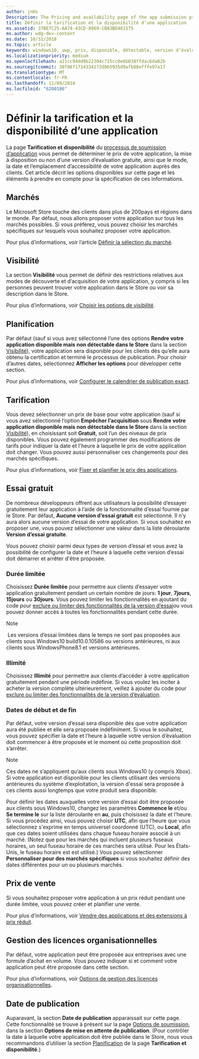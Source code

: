 ```yaml
---
author: jnHs
Description: The Pricing and availability page of the app submission process lets you determine how much your app will cost, whether you'll offer a free trial, and how, when, and where it will be available to customers.
title: Définir la tarification et la disponibilité d’une application
ms.assetid: 37BE7C25-AA74-43CD-8969-CBA3BD481575
ms.author: wdg-dev-content
ms.date: 10/31/2018
ms.topic: article
keywords: windows10, uwp, prix, disponible, détectable, version d’évaluation gratuite, versions d’évaluation, applications, date de publication
ms.localizationpriority: medium
ms.openlocfilehash: a21cc94dd9b22304c715cc0e6b038ffdac6da02b
ms.sourcegitcommit: 38f06f1714334273d865935d9afb80efffe97a17
ms.translationtype: MT
ms.contentlocale: fr-FR
ms.lasthandoff: 11/09/2018
ms.locfileid: "6200186"
---
```

# <a name="set-app-pricing-and-availability"></a>Définir la tarification et la disponibilité d’une application


La page **Tarification et disponibilité** du [processus de soumission d’application](app-submissions.md) vous permet de déterminer le prix de votre application, la mise à disposition ou non d’une version d’évaluation gratuite, ainsi que le mode, la date et l’emplacement d’accessibilité de votre application auprès des clients. Cet article décrit les options disponibles sur cette page et les éléments à prendre en compte pour la spécification de ces informations.


## <a name="markets"></a>Marchés

Le Microsoft Store touche des clients dans plus de 200pays et régions dans le monde. Par défaut, nous allons proposer votre application sur tous les marchés possibles. Si vous préférez, vous pouvez choisir les marchés spécifiques sur lesquels vous souhaitez proposer votre application. 

Pour plus d’informations, voir l’article [Définir la sélection du marché](define-pricing-and-market-selection.md).


## <a name="visibility"></a>Visibilité

La section **Visibilité** vous permet de définir des restrictions relatives aux modes de découverte et d’acquisition de votre application, y compris si les personnes peuvent trouver votre application dans le Store ou voir sa description dans le Store.

Pour plus d’informations, voir [Choisir les options de visibilité](choose-visibility-options.md).


## <a name="schedule"></a>Planification

Par défaut (sauf si vous avez sélectionné l’une des options **Rendre votre application disponible mais non détectable dans le Store** dans la section [Visibilité](choose-visibility-options.md#discoverability)), votre application sera disponible pour les clients dès qu’elle aura obtenu la certification et terminé le processus de publication. Pour choisir d’autres dates, sélectionnez **Afficher les options** pour développer cette section. 

Pour plus d’informations, voir [Configurer le calendrier de publication exact](configure-precise-release-scheduling.md).


## <a name="pricing"></a>Tarification

Vous devez sélectionner un prix de base pour votre application (sauf si vous avez sélectionné l’option **Empêcher l’acquisition** sous **Rendre votre application disponible mais non détectable dans le Store** dans la section [Visibilité](choose-visibility-options.md#discoverability)), en choisissant soit **Gratuit**, soit l’un des niveaux de prix disponibles. Vous pouvez également programmer des modifications de tarifs pour indiquer la date et l'heure à laquelle le prix de votre application doit changer. Vous pouvez aussi personnaliser ces changements pour des marchés spécifiques. 

Pour plus d’informations, voir [Fixer et planifier le prix des applications](set-and-schedule-app-pricing.md).


## <a name="free-trial"></a>Essai gratuit

De nombreux développeurs offrent aux utilisateurs la possibilité d’essayer gratuitement leur application à l’aide de la fonctionnalité d’essai fournie par le Store. Par défaut, **Aucune version d’essai gratuit** est sélectionné. Il n’y aura alors aucune version d’essai de votre application. Si vous souhaitez en proposer une, vous pouvez sélectionner une valeur dans la liste déroulante **Version d’essai gratuite**.

Vous pouvez choisir parmi deux types de version d’essai et vous avez la possibilité de configurer la date et l’heure à laquelle cette version d’essai doit démarrer et arrêter d'être proposée.

### <a name="time-limited"></a>Durée limitée

Choisissez **Durée limitée** pour permettre aux clients d’essayer votre application gratuitement pendant un certain nombre de jours: **1 jour**, **7jours**, **15jours** ou **30jours**. Vous pouvez limiter les fonctionnalités en ajoutant du code pour [exclure ou limiter des fonctionnalités de la version d’essai](../monetize/in-app-purchases-and-trials.md)ou vous pouvez donner accès à toutes les fonctionnalités pendant cette durée. 
> [!NOTE]
> Les versions d’essai limitées dans le temps ne sont pas proposées aux clients sous Windows10 build10.0.10586 ou versions antérieures, ni aux clients sous WindowsPhone8.1 et versions antérieures.

### <a name="unlimited"></a>Illimité

Choisissez **Illimité** pour permettre aux clients d’accéder à votre application gratuitement pendant une période indéfinie. Si vous voulez les inciter à acheter la version complète ultérieurement, veillez à ajouter du code pour [exclure ou limiter des fonctionnalités de la version d’évaluation](../monetize/in-app-purchases-and-trials.md).

### <a name="start-and-end-dates"></a>Dates de début et de fin

Par défaut, votre version d’essai sera disponible dès que votre application aura été publiée et elle sera proposée indéfiniment. Si vous le souhaitez, vous pouvez spécifier la date et l’heure à laquelle votre version d’évaluation doit commencer à être proposée et le moment où cette proposition doit s’arrêter. 

>[!NOTE]
> Ces dates ne s’appliquent qu’aux clients sous Windows10 (y compris Xbox). Si votre application est disponible pour les clients utilisant des versions antérieures du système d’exploitation, la version d'essai sera proposée à ces clients aussi longtemps que votre produit sera disponible. 

Pour définir les dates auxquelles votre version d’essai doit être proposée aux clients sous Windows10, changez les paramètres **Commence le** et/ou **Se termine le** sur la liste déroulante en **au**, puis choisissez la date et l’heure. Si vous procédez ainsi, vous pouvez choisir **UTC**, afin que l’heure que vous sélectionnez s'exprime en temps universel coordonné (UTC), ou **Local**, afin que ces dates soient utilisées dans chaque fuseau horaire associé à un marché. (Notez que pour les marchés qui incluent plusieurs fuseaux horaires, un seul fuseau horaire de ces marchés sera utilisé. Pour les États-Unis, le fuseau horaire est est utilisé.) Vous pouvez sélectionner **Personnaliser pour des marchés spécifiques** si vous souhaitez définir des dates différentes pour un ou plusieurs marchés.


## <a name="sale-pricing"></a>Prix de vente

Si vous souhaitez proposer votre application à un prix réduit pendant une durée limitée, vous pouvez créer et planifier une vente.

Pour plus d’informations, voir [Vendre des applications et des extensions à prix réduit](put-apps-and-add-ons-on-sale.md).


## <a name="organizational-licensing"></a>Gestion des licences organisationnelles

Par défaut, votre application peut être proposée aux entreprises avec une formule d’achat en volume. Vous pouvez indiquer si et comment votre application peut être proposée dans cette section.

Pour plus d’informations, voir [Options de gestion des licences organisationnelles](organizational-licensing.md).


## <a name="publish-date"></a>Date de publication

Auparavant, la section **Date de publication** apparaissait sur cette page. Cette fonctionnalité se trouve à présent sur la page [Options de soumission](manage-submission-options.md), dans la section **Options de mise en attente de publication**. (Pour contrôler la date à laquelle votre application doit être publiée dans le Store, nous vous recommandons d’utiliser la section [Planification](configure-precise-release-scheduling.md) de la page **Tarification et disponibilité**.)


